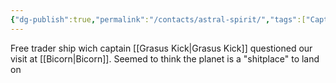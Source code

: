 ```yaml
---
{"dg-publish":true,"permalink":"/contacts/astral-spirit/","tags":["Captain","FreeTrader"]}
---
```


Free trader ship wich captain [[Grasus Kick\|Grasus Kick]] questioned our visit at [[Bicorn\|Bicorn]]. Seemed to think the planet is a "shitplace" to land on

